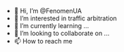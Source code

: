 - 👋 Hi, I’m @FenomenUA
- 👀 I’m interested in traffic arbitration
- 🌱 I’m currently learning ...
- 💞️ I’m looking to collaborate on ...
- 📫 How to reach me 
<!---
FenomenUA/FenomenUA is a ✨ special ✨ repository because its `README.md` (this file) appears on your GitHub profile.
You can click the Preview link to take a look at your changes.
--->
